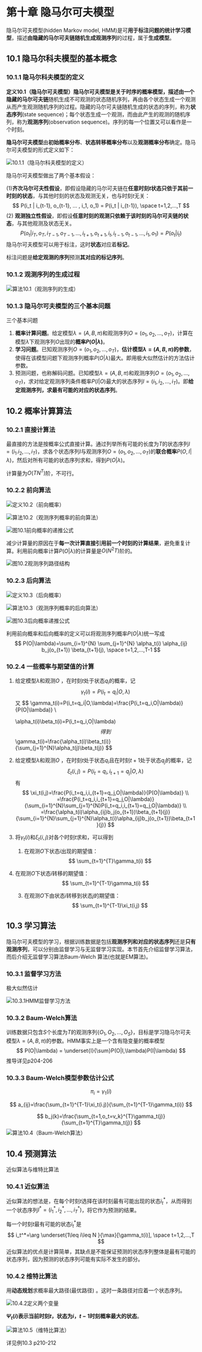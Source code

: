 # 第十章 隐马尔可夫模型

隐马尔可夫模型(hidden Markov model, HMM)是可**用于标注问题的统计学习模型**，描述**由隐藏的马尔可夫链随机生成观测序列**的过程，属于**生成模型**。



## 10.1 隐马尔科夫模型的基本概念

### 10.1.1 隐马尔科夫模型的定义

**定义10.1（隐马尔可夫模型）**隐马尔可夫模型是关于时序的概率模型，描述由一个**隐藏的马尔可夫链**随机生成不可观测的状态随机序列，再由各个状态生成一个观测从而产生观测随机序列的过程。隐藏的马尔可夫链随机生成的状态的序列，称为**状态序列**(state sequence)；每个状态生成一个观测，而由此产生的观测的随机序列，称为**观测序列**(observation sequence)。序列的每一个位置又可以看作是一个时刻。

**隐马尔可夫模型**由**初始概率分布**、**状态转移概率分布**以及**观测概率分布**确定。隐马尔可夫模型的形式定义如下：

![10.1.1（隐马尔科夫模型的定义）](https://raw.githubusercontent.com/DRosemei/statistical_learing_methods/master/imgs/10.1.1%EF%BC%88%E9%9A%90%E9%A9%AC%E5%B0%94%E5%8F%AF%E5%A4%AB%E6%A8%A1%E5%9E%8B%E7%9A%84%E5%AE%9A%E4%B9%89%EF%BC%89.PNG) 

隐马尔可夫模型做出了两个基本假设：

(1)**齐次马尔可夫性假设**，即假设隐藏的马尔可夫链在**任意时刻$t$状态只依于其前一时刻的状态**，与其他时刻的状态及观测无关，也与时刻$t$无关：
$$
P(i_t | i_{t-1}, o_{t-1}, ... , i_1, o_1) = P(i_t | i_{t-1}), \space t=1,2,...,T
$$
(2) **观测独立性假设**，即假设**任意时刻的观测只依赖于该时刻的马尔可夫链的状态**，与其他观测及状态无关。
$$
P(o_t | i_T, o_T, i_{T-1}, o_{T-1}, ... , i_{t+1}, o_{t+1}, i_{t}, i_{t-1}, o_{t-1}, ... , i_1, o_1) = P(o_t | i_t)
$$
隐马尔可夫模型可以用于标注，这时**状态**对应着**标记**。

标注问题是**给定观测的序列**预测**其对应的标记序列**。

### 10.1.2 观测序列的生成过程

![算法10.1（观测序列的生成）](https://raw.githubusercontent.com/DRosemei/statistical_learing_methods/master/imgs/%E7%AE%97%E6%B3%9510.1%EF%BC%88%E8%A7%82%E6%B5%8B%E5%BA%8F%E5%88%97%E7%9A%84%E7%94%9F%E6%88%90%EF%BC%89.PNG)

### 10.1.3 隐马尔可夫模型的三个基本问题

三个基本问题

1. **概率计算问题**。给定模型$\lambda = (A, B, \pi)$和观测序列$O=(o_1, o_2, ... ,o_T)$，计算在模型$\lambda$下观测序列$O$出现的**概率$P(O|\lambda)$**。
2. **学习问题**。已知观测序列$O=(o_1, o_2, ... ,o_T)$，**估计模型$\lambda = (A, B, \pi)$的参数**，使得在该模型问题下观测序列概率$P(O|\lambda)$最大。即用极大似然估计的方法估计参数。
3. 预测问题，也称解码问题。已知模型$\lambda = (A, B, \pi)$和观测序列$O=(o_1, o_2, ... ,o_T)$，求对给定观测序列条件概率$P(I|O)$最大的状态序列$I=(i_1,i_2,...,i_T)$。即**给定观测序列，求最有可能的对应的状态序列**。



## 10.2 概率计算算法

### 10.2.1 直接计算法

最直接的方法是按概率公式直接计算。通过列举所有可能的长度为$T$的状态序列$I=(i_1. i_2, ..., i_T)$，求各个状态序列$I$与观测序列$O=(o_1, o_2, ... ,o_T)$的**联合概率**$P(O,I|\lambda)$，然后对所有可能的状态序列求和，得到$P(O|\lambda)$。

计算量为$O(TN^T)$阶，不可行。

### 10.2.2 前向算法

![定义10.2（前向概率）](https://raw.githubusercontent.com/DRosemei/statistical_learing_methods/master/imgs/%E5%AE%9A%E4%B9%8910.2%EF%BC%88%E5%89%8D%E5%90%91%E6%A6%82%E7%8E%87%EF%BC%89.PNG)

![算法10.2（观测序列概率的前向算法）](https://raw.githubusercontent.com/DRosemei/statistical_learing_methods/master/imgs/%E7%AE%97%E6%B3%9510.2%EF%BC%88%E8%A7%82%E6%B5%8B%E5%BA%8F%E5%88%97%E6%A6%82%E7%8E%87%E7%9A%84%E5%89%8D%E5%90%91%E7%AE%97%E6%B3%95%EF%BC%89.PNG)

![图10.1前向概率的递推公式](https://raw.githubusercontent.com/DRosemei/statistical_learing_methods/master/imgs/%E5%9B%BE10.1%E5%89%8D%E5%90%91%E6%A6%82%E7%8E%87%E7%9A%84%E9%80%92%E6%8E%A8%E5%85%AC%E5%BC%8F.PNG)

减少计算量的原因在于**每一次计算直接引用前一个时刻的计算结果**，避免重复计算。利用前向概率计算$P(O|\lambda)$的计算量是$O(N^2T)$阶的。

![图10.2观测序列路径结构](https://raw.githubusercontent.com/DRosemei/statistical_learing_methods/master/imgs/%E5%9B%BE10.2%E8%A7%82%E6%B5%8B%E5%BA%8F%E5%88%97%E8%B7%AF%E5%BE%84%E7%BB%93%E6%9E%84.PNG)

### 10.2.3 后向算法

![定义10.3（后向概率）](https://raw.githubusercontent.com/DRosemei/statistical_learing_methods/master/imgs/%E5%AE%9A%E4%B9%8910.3%EF%BC%88%E5%90%8E%E5%90%91%E6%A6%82%E7%8E%87%EF%BC%89.PNG)

![算法10.3（观测序列概率的后向算法）](https://raw.githubusercontent.com/DRosemei/statistical_learing_methods/master/imgs/%E7%AE%97%E6%B3%9510.3%EF%BC%88%E8%A7%82%E6%B5%8B%E5%BA%8F%E5%88%97%E6%A6%82%E7%8E%87%E7%9A%84%E5%90%8E%E5%90%91%E7%AE%97%E6%B3%95%EF%BC%89.PNG)

![图10.3后向概率递推公式](https://raw.githubusercontent.com/DRosemei/statistical_learing_methods/master/imgs/%E5%9B%BE10.3%E5%90%8E%E5%90%91%E6%A6%82%E7%8E%87%E9%80%92%E6%8E%A8%E5%85%AC%E5%BC%8F.PNG)

利用前向概率和后向概率的定义可以将观测序列概率$P(O|\lambda)$统一写成
$$
P(O|\lambda)=\sum_{i=1}^{N} \sum_{j=1}^{N} \alpha_t(i) \alpha_{ij} b_j(o_{t+1}) \beta_{t+1}(j), \space t=1,2,...,T-1
$$


### 10.2.4 一些概率与期望值的计算

1. 给定模型$\lambda$和观测$O$ ，在时刻$t$处于状态$q_i$的概率，记
   $$
   \gamma_t(i)=P(i_t=q_i|O,\lambda)
   $$
   又
   $$
   \gamma_t(i)=P(i_t=q_i|O,\lambda)=\frac{P(i_t=q_i,O|\lambda)}{P(O|\lambda)}  \\
   
   \alpha_t(i)\beta_t(i)=P(i_t=q_i,O|\lambda)
   $$
   得到
   $$
   \gamma_t(i)=\frac{\alpha_t(i)\beta_t(i)}{\sum_{j=1}^{N}\alpha_t(j)\beta_t(j)}
   $$
   
2. 给定模型$\lambda$和观测$O$ ，在时刻$t$处于状态$q_i$且在时刻$t+1$处于状态$q_j$的概率，记
   $$
   \xi_t(i,j)=P(i_t=q_i,i_{t+1}=q_j|O,\lambda)
   $$
   有
   $$
   \xi_t(i,j)=\frac{P(i_t=q_i,i_{t+1}=q_j,O|\lambda)}{P(O|\lambda)} \\
   =\frac{P(i_t=q_i,i_{t+1}=q_j,O|\lambda)}{\sum_{i=1}^{N}\sum_{j=1}^{N}P(i_t=q_i,i_{t+1}=q_j,O|\lambda)} \\
   =\frac{\alpha_t(i)\alpha_{ij}b_j(o_{t+1})\beta_{t+1}(j)}{\sum_{i=1}^{N}\sum_{j=1}^{N}\alpha_t(i)\alpha_{ij}b_j(o_{t+1})\beta_{t+1}(j)}
   $$
   
3. 将$\gamma_t(i)$和$\xi_t(i,j)$对各个时刻$t$求和，可以得到

   1. 在观测$O$下状态$i$出现的期望值：
      $$
      \sum_{t=1}^{T}\gamma_t(i)
      $$
      
2. 在观测$O$下状态$i$转移的期望值：
      $$
      \sum_{t=1}^{T-1}\gamma_t(i)
      $$
      
   3. 在观测$O$下由状态$i$转移到状态$j$的期望值：
   $$
      \sum_{t=1}^{T-1}\xi_t(i,j)
      $$
      



## 10.3 学习算法

隐马尔可夫模型的学习，根据训练数据是包括**观测序列和对应的状态序列**还是**只有观测序列**，可以分别由监督学习与无监督学习实现。本节首先介绍监督学习算法，而后介绍无监督学习算法Baum-Welch 算法(也就是EM算法)。

### 10.3.1 监督学习方法

极大似然估计

![10.3.1HMM监督学习方法](https://raw.githubusercontent.com/DRosemei/statistical_learing_methods/master/imgs/10.3.1HMM%E7%9B%91%E7%9D%A3%E5%AD%A6%E4%B9%A0%E6%96%B9%E6%B3%95.PNG)

### 10.3.2 Baum-Welch算法

训练数据只包含$S$个长度为$T$的观测序列$\{O_1, O_2, ..., O_S\}$，目标是学习隐马尔可夫模型$\lambda=(A,B,\pi)$的参数。HMM事实上是一个含有隐变量的概率模型
$$
P(O|\lambda) = \underset{I}{\sum}P(O|I,\lambda)P(I|\lambda)
$$
推导详见p204-206

### 10.3.3 Baum-Welch模型参数估计公式

$$
\pi_i = \gamma_1(i)
$$

$$
a_{ij}=\frac{\sum_{t=1}^{T-1}\xi_t(i.j)}{\sum_{t=1}^{T-1}\gamma_t(i)}
$$


$$
b_j(k)=\frac{\sum_{t=1,o_t=v_k}^{T}\gamma_t(j)}{\sum_{t=1}^{T}\gamma_t(j)}
$$
![算法10.4（Baum-Welch算法）](https://raw.githubusercontent.com/DRosemei/statistical_learing_methods/master/imgs/%E7%AE%97%E6%B3%9510.4%EF%BC%88Baum-Welch%E7%AE%97%E6%B3%95%EF%BC%89.PNG)



## 10.4 预测算法

近似算法与维特比算法

### 10.4.1 近似算法

近似算法的想法是，在每个时刻$t$选择在该时刻最有可能出现的状态$i_t^*$，从而得到一个状态序列$I^*=(i_1^*, i_2^*, ..., i_T^*)$，将它作为预测的结果。

每一个时刻$t$最有可能的状态$i_t^*$是
$$
i_t^*=\arg \underset{1\leq i\leq N }{\max}[\gamma_t(i)], \space t=1,2,...,T
$$
近似算法的优点是计算简单，其缺点是不能保证预测的状态序列整体是最有可能的状态序列，因为预测的状态序列可能有实际不发生的部分。

### 10.4.2 维特比算法

用**动态规划**求概率最大路径(最优路径) 。这时一条路径对应着一个状态序列。

![10.4.2定义两个变量](https://raw.githubusercontent.com/DRosemei/statistical_learing_methods/master/imgs/10.4.2%E5%AE%9A%E4%B9%89%E4%B8%A4%E4%B8%AA%E5%8F%98%E9%87%8F.PNG)

**$\Psi_t(i)$表示当前时刻$t$，状态为$i$，$t-1$时刻概率最大的状态**。

![算法10.5（维特比算法）](https://raw.githubusercontent.com/DRosemei/statistical_learing_methods/master/imgs/%E7%AE%97%E6%B3%9510.5%EF%BC%88%E7%BB%B4%E7%89%B9%E6%AF%94%E7%AE%97%E6%B3%95%EF%BC%89.PNG)

详见例10.3 p210-212


